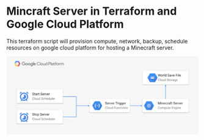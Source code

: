 # Mincraft Server in Terraform and Google Cloud Platform

This terraform script will provision compute, network, backup, schedule resources on google cloud platform for hosting a Minecraft server. 

![gcp component](./diagram.png)
